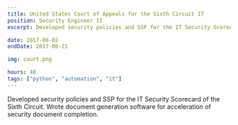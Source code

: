 ```yaml
---
title: United States Court of Appeals for the Sixth Circuit IT 
position: Security Engineer II
excerpt: Developed security policies and SSP for the IT Security Scorecard for the Sixth Circuit and lower courts. Wrote document generation software for acceleration of security document completion.

date: 2017-06-02
endDate: 2017-08-21

img: court.png

hours: 40
tags: ["python", "automation", "it"]
---
```


Developed security policies and SSP for the IT Security Scorecard of the Sixth Circuit. Wrote document generation software for acceleration of security document completion.